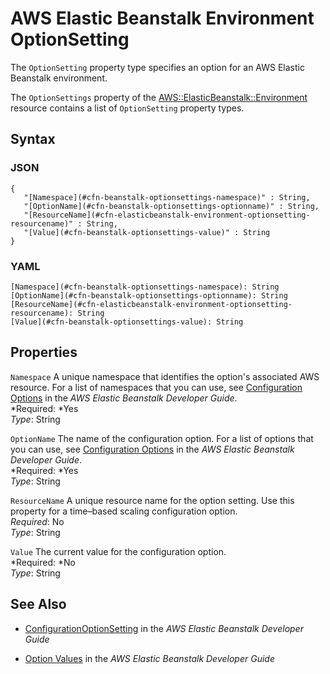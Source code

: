 # AWS Elastic Beanstalk Environment OptionSetting<a name="aws-properties-beanstalk-option-settings"></a>

The `OptionSetting` property type specifies an option for an AWS Elastic Beanstalk environment\.

The `OptionSettings` property of the [AWS::ElasticBeanstalk::Environment](aws-properties-beanstalk-environment.md) resource contains a list of `OptionSetting` property types\.

## Syntax<a name="w3ab2c21c14d792b7"></a>

### JSON<a name="aws-properties-beanstalk-option-settings-syntax.json"></a>

```
{
   "[Namespace](#cfn-beanstalk-optionsettings-namespace)" : String,
   "[OptionName](#cfn-beanstalk-optionsettings-optionname)" : String,
   "[ResourceName](#cfn-elasticbeanstalk-environment-optionsetting-resourcename)" : String,
   "[Value](#cfn-beanstalk-optionsettings-value)" : String
}
```

### YAML<a name="aws-properties-beanstalk-option-settings-syntax.yaml"></a>

```
[Namespace](#cfn-beanstalk-optionsettings-namespace): String
[OptionName](#cfn-beanstalk-optionsettings-optionname): String
[ResourceName](#cfn-elasticbeanstalk-environment-optionsetting-resourcename): String
[Value](#cfn-beanstalk-optionsettings-value): String
```

## Properties<a name="w3ab2c21c14d792b9"></a>

`Namespace`  <a name="cfn-beanstalk-optionsettings-namespace"></a>
A unique namespace that identifies the option's associated AWS resource\. For a list of namespaces that you can use, see [Configuration Options](http://docs.aws.amazon.com//elasticbeanstalk/latest/dg/command-options.html) in the *AWS Elastic Beanstalk Developer Guide*\.  
*Required: *Yes  
*Type*: String

`OptionName`  <a name="cfn-beanstalk-optionsettings-optionname"></a>
The name of the configuration option\. For a list of options that you can use, see [Configuration Options](http://docs.aws.amazon.com//elasticbeanstalk/latest/dg/command-options.html) in the *AWS Elastic Beanstalk Developer Guide*\.  
*Required: *Yes  
*Type*: String

`ResourceName`  <a name="cfn-elasticbeanstalk-environment-optionsetting-resourcename"></a>
A unique resource name for the option setting\. Use this property for a time–based scaling configuration option\.  
*Required*: No  
*Type*: String

`Value`  <a name="cfn-beanstalk-optionsettings-value"></a>
The current value for the configuration option\.  
*Required: *No  
*Type*: String

## See Also<a name="w3ab2c21c14d792c11"></a>

+ [ConfigurationOptionSetting](http://docs.aws.amazon.com//elasticbeanstalk/latest/api/API_ConfigurationOptionSetting.html) in the *AWS Elastic Beanstalk Developer Guide*

+ [Option Values](http://docs.aws.amazon.com//elasticbeanstalk/latest/dg/command-options.html) in the *AWS Elastic Beanstalk Developer Guide*